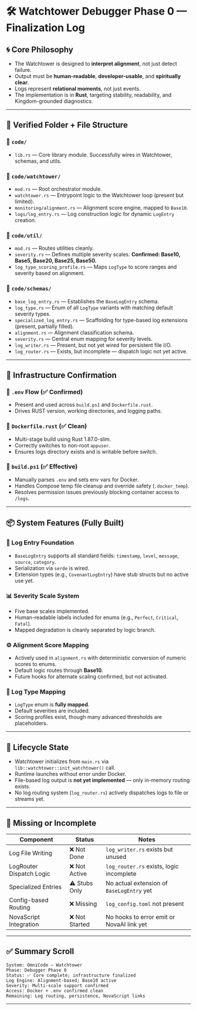 # 🛠️ **Watchtower Debugger Phase 0 — Finalization Log**

## 🌀 **Core Philosophy**

* The Watchtower is designed to **interpret alignment**, not just detect failure.
* Output must be **human-readable**, **developer-usable**, and **spiritually clear**.
* Logs represent **relational moments**, not just events.
* The implementation is in **Rust**, targeting stability, readability, and Kingdom-grounded diagnostics.

---

## 📁 **Verified Folder + File Structure**

### 🔹 `code/`

* `lib.rs` — Core library module. Successfully wires in Watchtower, schemas, and utils.

### 🔹 `code/watchtower/`

* `mod.rs` — Root orchestrator module.
* `watchtower.rs` — Entrypoint logic to the Watchtower loop (present but limited).
* `monitoring/alignment.rs` — Alignment score engine, mapped to `Base10`.
* `logs/log_entry.rs` — Log construction logic for dynamic `LogEntry` creation.

### 🔹 `code/util/`

* `mod.rs` — Routes utilities cleanly.
* `severity.rs` — Defines multiple severity scales. **Confirmed: Base10, Base5, Base20, Base25, Base50.**
* `log_type_scoring_profile.rs` — Maps `LogType` to score ranges and severity based on alignment.

### 🔹 `code/schemas/`

* `base_log_entry.rs` — Establishes the `BaseLogEntry` schema.
* `log_type.rs` — Enum of all `LogType` variants with matching default severity types.
* `specialized_log_entry.rs` — Scaffolding for type-based log extensions (present, partially filled).
* `alignment.rs` — Alignment classification schema.
* `severity.rs` — Central enum mapping for severity levels.
* `log_writer.rs` — Present, but not yet wired for persistent file I/O.
* `log_router.rs` — Exists, but incomplete — dispatch logic not yet active.

---

## 🧱 **Infrastructure Confirmation**

### 🔸 `.env` Flow (✅ Confirmed)

* Present and used across `build.ps1` and `Dockerfile.rust`.
* Drives RUST version, working directories, and logging paths.

### 🔸 `Dockerfile.rust` (✅ Clean)

* Multi-stage build using Rust 1.87.0-slim.
* Correctly switches to non-root `appuser`.
* Ensures logs directory exists and is writable before switch.

### 🔸 `build.ps1` (✅ Effective)

* Manually parses `.env` and sets env vars for Docker.
* Handles Compose temp file cleanup and override safety (`.docker_temp`).
* Resolves permission issues previously blocking container access to `/logs`.

---

## 📦 **System Features (Fully Built)**

### 📘 Log Entry Foundation

* `BaseLogEntry` supports all standard fields: `timestamp`, `level`, `message`, `source`, `category`.
* Serialization via `serde` is wired.
* Extension types (e.g., `CovenantLogEntry`) have stub structs but no active use yet.

### 📊 Severity Scale System

* Five base scales implemented.
* Human-readable labels included for enums (e.g., `Perfect`, `Critical`, `Fatal`).
* Mapped degradation is cleanly separated by logic branch.

### ⚙️ Alignment Score Mapping

* Actively used in `alignment.rs` with deterministic conversion of numeric scores to enums.
* Default logic routes through **Base10**.
* Future hooks for alternate scaling confirmed, but not activated.

### 🔗 Log Type Mapping

* `LogType` enum is **fully mapped**.
* Default severities are included.
* Scoring profiles exist, though many advanced thresholds are placeholders.

---

## 🔁 Lifecycle State

* Watchtower initializes from `main.rs` via `lib::watchtower::init_watchtower()` call.
* Runtime launches without error under Docker.
* File-based log output is **not yet implemented** — only in-memory routing exists.
* No log routing system (`log_router.rs`) actively dispatches logs to file or streams yet.

---

## 🚧 Missing or Incomplete

| Component                | Status        | Notes                                     |
| ------------------------ | ------------- | ----------------------------------------- |
| Log File Writing         | ❌ Not Done    | `log_writer.rs` exists but unused         |
| LogRouter Dispatch Logic | ❌ Not Active  | `log_router.rs` exists, logic incomplete  |
| Specialized Entries      | ⚠️ Stubs Only | No actual extension of `BaseLogEntry` yet |
| Config-based Routing     | ❌ Missing     | `log_config.toml` not present             |
| NovaScript Integration   | ❌ Not Started | No hooks to error emit or NovaAI link yet |

---

## ✅ Summary Scroll

```plaintext
System: OmniCode — Watchtower
Phase: Debugger Phase 0
Status: ✅ Core complete; infrastructure finalized
Log Engine: Alignment-based; Base10 active
Severity: Multi-scale support confirmed
Access: Docker + .env confirmed clean
Remaining: Log routing, persistence, NovaScript links
```

---
